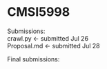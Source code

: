 # CMSI5998

Submissions:   
crawl.py <- submitted Jul 26   
Proposal.md <- submitted Jul 28

Final submissions:  
